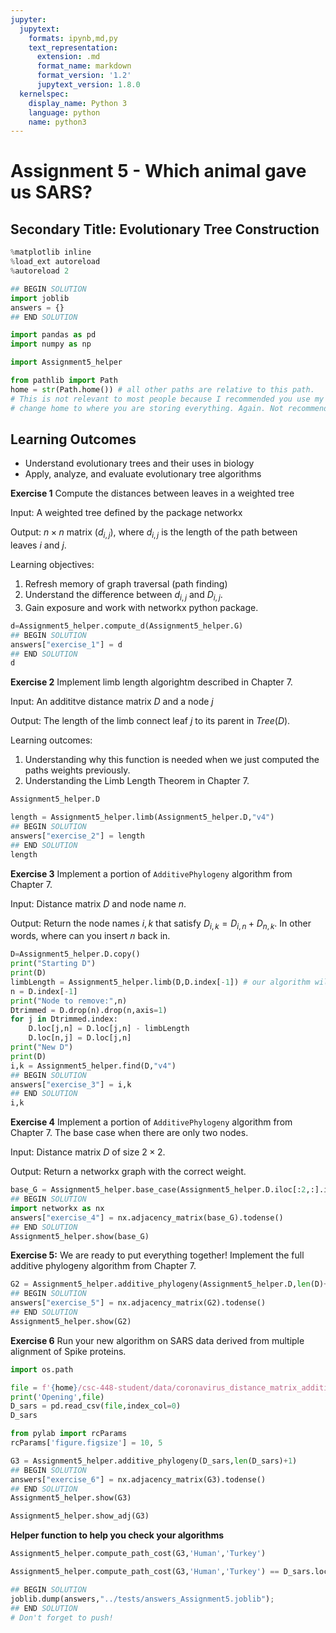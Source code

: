 ```yaml
---
jupyter:
  jupytext:
    formats: ipynb,md,py
    text_representation:
      extension: .md
      format_name: markdown
      format_version: '1.2'
      jupytext_version: 1.8.0
  kernelspec:
    display_name: Python 3
    language: python
    name: python3
---
```


<!-- #region slideshow={"slide_type": "slide"} -->
# Assignment 5 - Which animal gave us SARS?
## Secondary Title: Evolutionary Tree Construction
<!-- #endregion -->

```python slideshow={"slide_type": "skip"}
%matplotlib inline
%load_ext autoreload
%autoreload 2

## BEGIN SOLUTION
import joblib
answers = {}
## END SOLUTION

import pandas as pd
import numpy as np

import Assignment5_helper 

from pathlib import Path
home = str(Path.home()) # all other paths are relative to this path. 
# This is not relevant to most people because I recommended you use my server, but
# change home to where you are storing everything. Again. Not recommended.
```

<!-- #region slideshow={"slide_type": "subslide"} -->
## Learning Outcomes
* Understand evolutionary trees and their uses in biology
* Apply, analyze, and evaluate evolutionary tree algorithms
<!-- #endregion -->

<!-- #region slideshow={"slide_type": "subslide"} -->
**Exercise 1** Compute the distances between leaves in a weighted tree

Input: A weighted tree defined by the package networkx

Output: $n \times n$ matrix ($d_{i,j}$), where $d_{i,j}$ is the length of the path between leaves $i$ and $j$.

Learning objectives:
1. Refresh memory of graph traversal (path finding)
2. Understand the difference between $d_{i,j}$ and $D_{i,j}$.
3. Gain exposure and work with networkx python package.
<!-- #endregion -->

```python slideshow={"slide_type": "subslide"}
d=Assignment5_helper.compute_d(Assignment5_helper.G)
## BEGIN SOLUTION
answers["exercise_1"] = d
## END SOLUTION
d
```

<!-- #region slideshow={"slide_type": "subslide"} -->
**Exercise 2** Implement limb length algorightm described in Chapter 7.

Input: An addititve distance matrix $D$ and a node $j$

Output: The length of the limb connect leaf $j$ to its parent in $Tree(D)$.

Learning outcomes:
1. Understanding why this function is needed when we just computed the paths weights previously.
2. Understanding the Limb Length Theorem in Chapter 7.
<!-- #endregion -->

```python
Assignment5_helper.D
```

```python slideshow={"slide_type": "subslide"}
length = Assignment5_helper.limb(Assignment5_helper.D,"v4")
## BEGIN SOLUTION
answers["exercise_2"] = length
## END SOLUTION
length
```

<!-- #region slideshow={"slide_type": "subslide"} -->
**Exercise 3** Implement a portion of ``AdditivePhylogeny`` algorithm from Chapter 7.

Input: Distance matrix $D$ and node name $n$.

Output: Return the node names $i,k$ that satisfy $D_{i,k} = D_{i,n} + D_{n,k}$. In other words, where can you insert $n$ back in.
<!-- #endregion -->

```python slideshow={"slide_type": "subslide"}
D=Assignment5_helper.D.copy()
print("Starting D")
print(D)
limbLength = Assignment5_helper.limb(D,D.index[-1]) # our algorithm will choose the last node
n = D.index[-1]
print("Node to remove:",n)
Dtrimmed = D.drop(n).drop(n,axis=1)
for j in Dtrimmed.index:
    D.loc[j,n] = D.loc[j,n] - limbLength
    D.loc[n,j] = D.loc[j,n]
print("New D")
print(D)
i,k = Assignment5_helper.find(D,"v4")
## BEGIN SOLUTION
answers["exercise_3"] = i,k
## END SOLUTION
i,k
```

**Exercise 4** Implement a portion of ``AdditivePhylogeny`` algorithm from Chapter 7. The base case when there are only two nodes.

Input: Distance matrix $D$ of size $2 \times 2$.

Output: Return a networkx graph with the correct weight.

```python
base_G = Assignment5_helper.base_case(Assignment5_helper.D.iloc[:2,:].iloc[:,:2])
## BEGIN SOLUTION
import networkx as nx
answers["exercise_4"] = nx.adjacency_matrix(base_G).todense()
## END SOLUTION
Assignment5_helper.show(base_G)
```

**Exercise 5:** We are ready to put everything together! Implement the full additive phylogeny algorithm from Chapter 7. 

```python slideshow={"slide_type": "subslide"}
G2 = Assignment5_helper.additive_phylogeny(Assignment5_helper.D,len(D)+1)
## BEGIN SOLUTION
answers["exercise_5"] = nx.adjacency_matrix(G2).todense()
## END SOLUTION
Assignment5_helper.show(G2)
```

<!-- #region slideshow={"slide_type": "subslide"} -->
**Exercise 6** Run your new algorithm on SARS data derived from multiple alignment of Spike proteins.
<!-- #endregion -->

```python slideshow={"slide_type": "subslide"}
import os.path

file = f'{home}/csc-448-student/data/coronavirus_distance_matrix_additive.txt'
print('Opening',file)
D_sars = pd.read_csv(file,index_col=0)
D_sars
```

```python slideshow={"slide_type": "subslide"}
from pylab import rcParams
rcParams['figure.figsize'] = 10, 5

G3 = Assignment5_helper.additive_phylogeny(D_sars,len(D_sars)+1)
## BEGIN SOLUTION
answers["exercise_6"] = nx.adjacency_matrix(G3).todense()
## END SOLUTION
Assignment5_helper.show(G3)
```

```python slideshow={"slide_type": "skip"}
Assignment5_helper.show_adj(G3)
```

<!-- #region slideshow={"slide_type": "skip"} -->
**Helper function to help you check your algorithms**
<!-- #endregion -->

```python slideshow={"slide_type": "skip"}
Assignment5_helper.compute_path_cost(G3,'Human','Turkey')
```

```python slideshow={"slide_type": "fragment"}
Assignment5_helper.compute_path_cost(G3,'Human','Turkey') == D_sars.loc['Human','Turkey']
```

```python slideshow={"slide_type": "skip"}
## BEGIN SOLUTION
joblib.dump(answers,"../tests/answers_Assignment5.joblib");
## END SOLUTION
# Don't forget to push!
```

```python

```
